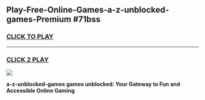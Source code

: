 
## Play-Free-Online-Games-a-z-unblocked-games-Premium #71bss
<h3>
<a href="https://premium.freeplayer.one?title=a-z-unblocked-games&ref=8M">CLICK TO PLAY</a></h3>
<hr>

<h3>
<a href="https://premium.freeplayer.one?title=a-z-unblocked-games&ref=8M">CLICK 2 PLAY</a>
  
</h3>

<a href="https://premium.freeplayer.one?title=a-z-unblocked-games&ref=8M"><img src="https://clearcache.store/games.png"></a>


**a-z-unblocked-games games unblocked: Your Gateway to Fun and Accessible Online Gaming**
